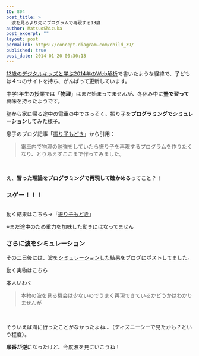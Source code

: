 ```yaml
---
ID: 804
post_title: >
  波を見るより先にプログラムで再現する13歳
author: MatsuoShizuka
post_excerpt: ""
layout: post
permalink: https://concept-diagram.com/child_39/
published: true
post_date: 2014-01-20 00:30:13
---
```

<a href="https://makoto-shimizu.com/private-blog/child/child_36">13歳のデジタルキッズと学ぶ2014年のWeb解析</a>で書いたような経緯で、子どもは４つのサイトを持ち、がんばって更新しています。

中学1年生の授業では「<strong>物理</strong>」はまだ始まってませんが、冬休み中に<strong>塾で習って</strong>興味を持ったようです。

塾から家に帰る途中の電車の中でさっそく、振り子を<strong>プログラミングでシミュレーション</strong>してみた様子。

息子のブログ記事「<a href="http://simsizer.blogspot.jp/2014/01/processing_12.html" target="_blank">振り子もどき</a>」から引用：
<blockquote>電車内で物理の勉強をしていたら振り子を再現するプログラムを作りたくなり、とりあえずここまで作ってみました。</blockquote>
&nbsp;

え、<strong>習った理論をプログラミングで再現して確かめる</strong>ってこと？！
<h3>スゲー！！！</h3>
<img src="http://files.cms-ia.webnode.com/200000316-94998968d2/simulation-pendulum.png" alt="" />

動く結果はこちら→「<a href="http://simsizer.blogspot.jp/p/blog-page_12.html" target="_blank">振り子もどき</a>」

※まだ途中のため重力を加味した動きにはなってません
<h3>さらに波をシミュレーション</h3>
その二日後には、<a href="http://simsizer.blogspot.jp/2014/01/processing_14.html" target="_blank">波をシミュレーションした結果</a>をブログにポストしてました。

動く実物はこちら

本人いわく
<blockquote>本物の波を見る機会は少ないのでうまく再現できているかどうかはわかりませんが</blockquote>
&nbsp;

そういえば海に行ったことがなかったよね...（ディズニーシーで見たかも？という程度）。

<strong>順番が逆</strong>になったけど、今度波を見にいこうね！